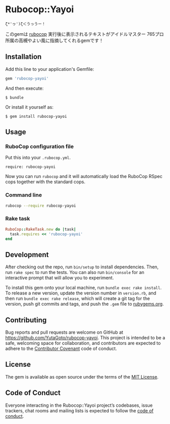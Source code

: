 # Rubocop::Yayoi

`ζ*'ヮ')ζ＜うっうー！`

このgemは [rubocop]() 実行後に表示されるテキストがアイドルマスター 765プロ所属の高槻やよい風に指摘してくれるgemです！

## Installation

Add this line to your application's Gemfile:

```ruby
gem 'rubocop-yayoi'
```

And then execute:

    $ bundle

Or install it yourself as:

    $ gem install rubocop-yayoi

## Usage

### RuboCop configuration file

Put this into your `.rubocop.yml`.

```
require: rubocop-yayoi
```

Now you can run `rubocop` and it will automatically load the RuboCop RSpec
cops together with the standard cops.

### Command line

```bash
rubocop --require rubocop-yayoi
```

### Rake task

```ruby
RuboCop::RakeTask.new do |task|
  task.requires << 'rubocop-yayoi'
end
```


## Development

After checking out the repo, run `bin/setup` to install dependencies. Then, run `rake spec` to run the tests. You can also run `bin/console` for an interactive prompt that will allow you to experiment.

To install this gem onto your local machine, run `bundle exec rake install`. To release a new version, update the version number in `version.rb`, and then run `bundle exec rake release`, which will create a git tag for the version, push git commits and tags, and push the `.gem` file to [rubygems.org](https://rubygems.org).

## Contributing

Bug reports and pull requests are welcome on GitHub at https://github.com/YutaGoto/rubocop-yayoi. This project is intended to be a safe, welcoming space for collaboration, and contributors are expected to adhere to the [Contributor Covenant](http://contributor-covenant.org) code of conduct.

## License

The gem is available as open source under the terms of the [MIT License](https://opensource.org/licenses/MIT).

## Code of Conduct

Everyone interacting in the Rubocop::Yayoi project’s codebases, issue trackers, chat rooms and mailing lists is expected to follow the [code of conduct](https://github.com/YutaGoto/rubocop-yayoi/blob/master/CODE_OF_CONDUCT.md).
